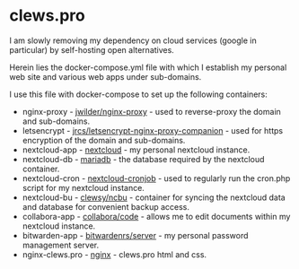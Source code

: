 # clews.pro


I am slowly removing my dependency on cloud services (google in particular) by self-hosting open alternatives.


Herein lies the docker-compose.yml file with which I establish my personal web site and various web apps under sub-domains.

I use this file with docker-compose to set up the following containers:
* nginx-proxy - [jwilder/nginx-proxy](https://hub.docker.com/r/jwilder/nginx-proxy) - used to reverse-proxy the  domain and sub-domains.
* letsencrypt - [jrcs/letsencrypt-nginx-proxy-companion](https://hub.docker.com/r/jrcs/letsencrypt-nginx-proxy-companion) - used for https encryption of the domain and sub-domains.
* nextcloud-app - [nextcloud](https://hub.docker.com/_/nextcloud) - my personal nextcloud instance.
* nextcloud-db - [mariadb](https://hub.docker.com/_/mariadb) - the database required by the nextcloud container.
* nextcloud-cron - [nextcloud-cronjob](https://hub.docker.com/r/rcdailey/nextcloud-cronjob) - used to regularly run the cron.php script for my nextcloud instance.
* nextcloud-bu - [clewsy/ncbu](https://gitlab.com/clewsy/ncbu) - container for syncing the nextcloud data and database for convenient backup access.
* collabora-app - [collabora/code](https://hub.docker.com/r/collabora/code) - allows me to edit documents within my nextcloud instance.
* bitwarden-app - [bitwardenrs/server](https://hub.docker.com/r/bitwardenrs/server) - my personal password management server.
* nginx-clews.pro - [nginx](https://hub.docker.com/_/nginx) - clews.pro html and css.

